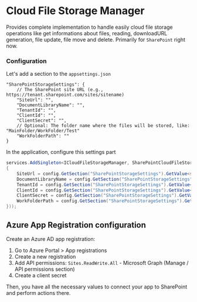 # Cloud File Storage Manager

Provides complete implementation to handle easily cloud file storage operations like get informations about files, reading, downloadURL generation, file update, file move and delete. Primarily for `SharePoint` right now.

### Configuration

Let's add a section to the `appsettings.json`

```
"SharePointStorageSettings": {
    // The SharePoint site URL (e.g., https://tenant.sharepoint.com/sites/sitename)
    "SiteUrl": "",
    "DocumentLibraryName": "",
    "TenantId": "",
    "ClientId": "",
    "ClientSecret": "",
    // Optional: The folder name where the files will be stored, like: "MainFolder/WorkFolder/Test"
    "WorkFolderPath": ""
}
```
In the application, configure this settings part

```cs
services.AddSingleton<ICloudFileStorageManager, SharePointCloudFileStorageManager>(services => new SharePointCloudFileStorageManager(new SharePointCloudFileStorageManagerOptions()
{
    SiteUrl = config.GetSection("SharePointStorageSettings").GetValue<string>("SiteUrl"),
    DocumentLibraryName = config.GetSection("SharePointStorageSettings").GetValue<string>("DocumentLibraryName"),
    TenantId = config.GetSection("SharePointStorageSettings").GetValue<string>("TenantId"),
    ClientId = config.GetSection("SharePointStorageSettings").GetValue<string>("ClientId"),
    ClientSecret = config.GetSection("SharePointStorageSettings").GetValue<string>("ClientSecret")
    WorkFolderPath = config.GetSection("SharePointStorageSettings").GetValue<string>("WorkFolderPath")
}));  

```

## Azure App Registration configuration

Create an Azure AD app registration:
1. Go to Azure Portal > App registrations
2. Create a new registration
3. Add API permissions: `Sites.ReadWrite.All` - Microsoft Graph (Manage / API permissions section)
4. Create a client secret

Then, you have all the necessary values to connect your app to SharePoint and perform actions there.